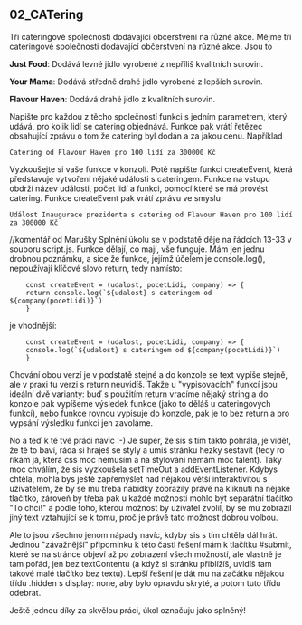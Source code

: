 ## 02_CATering

Tři cateringové společnosti dodávající občerstvení na různé akce.
Mějme tři cateringové společnosti dodávající občerstvení na různé akce. Jsou to

**Just Food**: Dodává levné jídlo vyrobené z nepříliš kvalitních surovin.

**Your Mama**: Dodává středně drahé jídlo vyrobené z lepších surovin.

**Flavour Haven**: Dodává drahé jídlo z kvalitních surovin.

Napište pro každou z těcho společností funkci s jedním parametrem, který udává, pro kolik lidí se catering objednává. Funkce pak vrátí řetězec obsahující zprávu o tom že catering byl dodán a za jakou cenu. Například

    Catering od Flavour Haven pro 100 lidí za 300000 Kč

Vyzkoušejte si vaše funkce v konzoli. Poté napište funkci createEvent, která představuje vytvoření nějaké události s cateringem. Funkce na vstupu obdrží název události, počet lidí a funkci, pomocí které se má provést catering. Funkce createEvent pak vrátí zprávu ve smyslu

    Událost Inaugurace prezidenta s catering od Flavour Haven pro 100 lidí za 300000 Kč


//komentář od Marušky 
Splnění úkolu se v podstatě děje na řádcích 13-33 v souboru script.js. Funkce dělají, co mají, vše funguje. Mám jen jednu drobnou poznámku, a sice že funkce, jejímž účelem je console.log(), nepoužívají klíčové slovo return, tedy namísto:

        const createEvent = (udalost, pocetLidi, company) => {
        return console.log(`${udalost} s cateringem od ${company(pocetLidi)}`)
        }

je vhodnější:

        const createEvent = (udalost, pocetLidi, company) => {
        console.log(`${udalost} s cateringem od ${company(pocetLidi)}`)
        }

Chování obou verzí je v podstatě stejné a do konzole se text vypíše stejně, ale v praxi tu verzi s return neuvidíš. Takže u "vypisovacích" funkcí jsou ideální dvě varianty: buď s použitím return vracíme nějaký string a do konzole pak vypíšeme výsledek funkce (jako to děláš u cateringových funkcí), nebo funkce rovnou vypisuje do konzole, pak je to bez return a pro vypsání výsledku funkci jen zavoláme.

No a teď k té tvé práci navíc :-) Je super, že sis s tím takto pohrála, je vidět, že tě to baví, ráda si hraješ se styly a umíš stránku hezky sestavit (tedy ro říkám já, která css moc nemusím a na stylování nemám moc talent). Taky moc chválím, že sis vyzkoušela setTimeOut a addEventListener. Kdybys chtěla, mohla bys ještě zapřemýšlet nad nějakou větší interaktivitou s uživatelem, že by se mu třeba nabídky zobrazily právě na kliknutí na nějaké tlačítko, zároveň by třeba pak u každé možnosti mohlo být separátní tlačítko "To chci!" a podle toho, kterou možnost by uživatel zvolil, by se mu zobrazil jiný text vztahující se k tomu, proč je právě tato možnost dobrou volbou.

Ale to jsou všechno jenom nápady navíc, kdyby sis s tím chtěla dál hrát. Jedinou "závažnější" připomínku k této části řešení mám k tlačítku #submit, které se na stránce objeví až po zobrazení všech možností, ale vlastně je tam pořád, jen bez textContentu (a když si stránku přiblížíš, uvidíš tam takové malé tlačítko bez textu). Lepší řešení je dát mu na začátku nějakou třídu .hidden s display: none, aby bylo opravdu skryté, a potom tuto třídu odebrat.

Ještě jednou díky za skvělou práci, úkol označuju jako splněný!